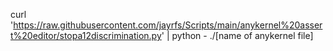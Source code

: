 curl 'https://raw.githubusercontent.com/jayrfs/Scripts/main/anykernel%20assert%20editor/stopa12discrimination.py' | python - ./[name of anykernel file]